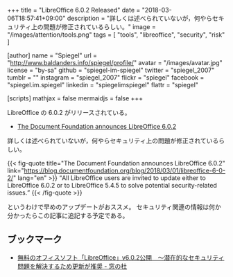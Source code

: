 +++
title = "LibreOffice 6.0.2 Released"
date = "2018-03-06T18:57:41+09:00"
description = "詳しくは述べられていないが，何やらセキュリティ上の問題が修正されているらしい。"
image = "/images/attention/tools.png"
tags  = [ "tools", "libreoffice", "security", "risk" ]

[author]
  name      = "Spiegel"
  url       = "http://www.baldanders.info/spiegel/profile/"
  avatar    = "/images/avatar.jpg"
  license   = "by-sa"
  github    = "spiegel-im-spiegel"
  twitter   = "spiegel_2007"
  tumblr    = ""
  instagram = "spiegel_2007"
  flickr    = "spiegel"
  facebook  = "spiegel.im.spiegel"
  linkedin  = "spiegelimspiegel"
  flattr    = "spiegel"

[scripts]
  mathjax = false
  mermaidjs = false
+++

LibreOffice の 6.0.2 がリリースされている。

- [The Document Foundation announces LibreOffice 6.0.2](https://blog.documentfoundation.org/blog/2018/03/01/libreoffice-6-0-2/)

詳しくは述べられていないが，何やらセキュリティ上の問題が修正されているらしい。

{{< fig-quote title="The Document Foundation announces LibreOffice 6.0.2" link="https://blog.documentfoundation.org/blog/2018/03/01/libreoffice-6-0-2/" lang="en" >}}
<q>All LibreOffice users are invited to update either to LibreOffice 6.0.2 or to LibreOffice 5.4.5 to solve potential security-related issues.</q>
{{< /fig-quote >}}

というわけで早めのアップデートがおススメ。
セキュリティ関連の情報は何か分かったらこの記事に追記する予定である。

## ブックマーク

- [無料のオフィスソフト「LibreOffice」v6.0.2公開　～潜在的なセキュリティ問題を解決するため更新が推奨 - 窓の杜](https://forest.watch.impress.co.jp/docs/news/1109563.html)
